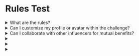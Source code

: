 # Rules Test



<details>

<summary>What are the rules?</summary>

You can access the rules through this link. Please note that they are complemented by the Terms and Conditions that every participant agrees to.

</details>

<details>

<summary>Can I customize my profile or avatar within the challenge?</summary>

Customising your profile or avatar on XBorg.gg or Twitter during the game does not affect the data collected via LunarCrush. The data is linked to your Twitter handle and not your profile image.

</details>

<details>

<summary>Can I collaborate with other influencers for mutual benefits?</summary>

Absolutely, engaging in collaborations with other influencers can significantly enhance your tweet engagement and amplify the visibility of our project. As long as these collaborations adhere to the guidelines, they are encouraged.

</details>

<details>

<summary></summary>



</details>

<details>

<summary></summary>



</details>

<details>

<summary></summary>



</details>
